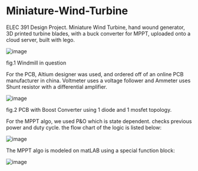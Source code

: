 # Miniature-Wind-Turbine
ELEC 391 Design Project. Miniature Wind Turbine, hand wound generator, 3D printed turbine blades, with a buck converter for MPPT, uploaded onto a cloud server, built with lego.


![image](https://user-images.githubusercontent.com/32754336/114273239-1b951580-99ce-11eb-90ea-7790d9f49d57.png)

fig.1 Windmill in question

For the PCB, Altium designer was used, and ordered off of an online PCB manufacturer in china. Voltmeter uses a voltage follower and Ammeter uses Shunt resistor with a differential amplifier.

![image](https://user-images.githubusercontent.com/32754336/114273364-99592100-99ce-11eb-9cb8-b77d54caa7c2.png)

fig.2 PCB with Boost Converter using 1 diode and 1 mosfet topology.

For the MPPT algo, we used P&O which is state dependent. checks previous power and duty cycle. the flow chart of the logic is listed below:

![image](https://user-images.githubusercontent.com/32754336/114273725-1df86f00-99d0-11eb-922b-6fbeccd57451.png)

The MPPT algo is modeled on matLAB using a special function block:

![image](https://user-images.githubusercontent.com/32754336/114274010-62d0d580-99d1-11eb-8e26-3a301c90f774.png)

